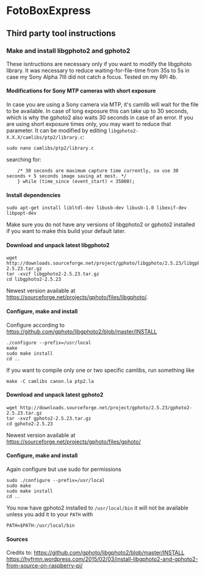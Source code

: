 # FotoBoxExpress

## Third party tool instructions

### Make and install libgphoto2 and gphoto2
These isntructions are necessary only if you want to modify the libgphoto library. 
It was necessary to reduce waiting-for-file-time from 35s to 5s in case my Sony Alpha 7III did not catch a focus. 
Tested on my RPi 4b.

#### Modifications for Sony MTP cameras with short exposure
In case you are using a Sony camera via MTP, it's camlib will wait for the file to be available. 
In case of long exposure this can take up to 30 seconds, which is why the gphoto2 also waits 30 seconds in case of an error. 
If you are using short exposure times only, you may want to reduce that parameter. 
It can be modified by editing `libgphoto2-X.X.X/camlibs/ptp2/library.c`:
```
sudo nano camlibs/ptp2/library.c
```
searching for:
```
	/* 30 seconds are maximum capture time currently, so use 30 seconds + 5 seconds image saving at most. */
	} while (time_since (event_start) < 35000);
```

#### Install dependencies
```
sudo apt-get install libltdl-dev libusb-dev libusb-1.0 libexif-dev libpopt-dev
```
Make sure you do not have any versions of libgphoto2 or gphoto2 installed if you want to make this build your default later.

#### Download and unpack latest libgphoto2
```
wget http://downloads.sourceforge.net/project/gphoto/libgphoto/2.5.23/libgphoto2-2.5.23.tar.gz
tar -xvzf libgphoto2-2.5.23.tar.gz
cd libgphoto2-2.5.23
```
Newest version available at https://sourceforge.net/projects/gphoto/files/libgphoto/.

#### Configure, make and install
Configure according to https://github.com/gphoto/libgphoto2/blob/master/INSTALL
```
./configure --prefix=/usr/local
make
sudo make install
cd ..
```
If you want to compile only one or two specific camlibs, run something like
```
make -C camlibs canon.la ptp2.la
```
#### Download and unpack latest gphoto2
```
wget http://downloads.sourceforge.net/project/gphoto/2.5.23/gphoto2-2.5.23.tar.gz
tar -xvzf gphoto2-2.5.23.tar.gz
cd gphoto2-2.5.23
```
Newest version available at https://sourceforge.net/projects/gphoto/files/gphoto/

#### Configure, make and install
Again configure but use sudo for permissions
```
sudo ./configure --prefix=/usr/local
sudo make
sudo make install
cd ..
```
You now have gphoto2 installed to `/usr/local/bin` it will not be available unless you add it to your `PATH` with
```
PATH=$PATH:/usr/local/bin
```
#### Sources
Credits to:
https://github.com/gphoto/libgphoto2/blob/master/INSTALL
https://hyfrmn.wordpress.com/2015/02/03/install-libgphoto2-and-gphoto2-from-source-on-raspberry-pi/
